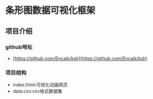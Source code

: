 # 条形图数据可视化框架

## 项目介绍

### github地址

- [https://github.com/Encaik/ksh](https://github.com/Encaik/ksh)

### 项目结构

- index.html:可视化动画网页
- data.csv:csv格式数据集
